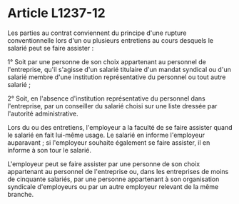 # Article L1237-12

Les parties au contrat conviennent du principe d'une rupture conventionnelle lors d'un ou plusieurs entretiens au cours desquels le salarié peut se faire assister : 
  
   
1° Soit par une personne de son choix appartenant au personnel de l'entreprise, qu'il s'agisse d'un salarié titulaire d'un mandat syndical ou d'un salarié membre d'une institution représentative du personnel ou tout autre salarié ; 
  
   
2° Soit, en l'absence d'institution représentative du personnel dans l'entreprise, par un conseiller du salarié choisi sur une liste dressée par l'autorité administrative. 
  
   
Lors du ou des entretiens, l'employeur a la faculté de se faire assister quand le salarié en fait lui-même usage. Le salarié en informe l'employeur auparavant ; si l'employeur souhaite également se faire assister, il en informe à son tour le salarié. 
  
   
L'employeur peut se faire assister par une personne de son choix appartenant au personnel de l'entreprise ou, dans les entreprises de moins de cinquante salariés, par une personne appartenant à son organisation syndicale d'employeurs ou par un autre employeur relevant de la même branche.